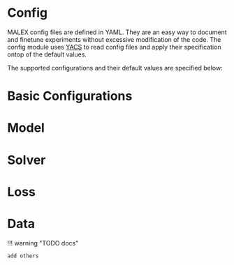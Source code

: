 # Config

MALEX config files are defined in YAML. They are an easy way to document and finetune experiments without excessive modification of the code. The config module uses [YACS]() to read config files and apply their specification ontop of the default values. 

The supported configurations and their default values are specified below: 

# Basic Configurations

# Model

# Solver

# Loss

# Data

!!! warning "TODO docs"

    add others
